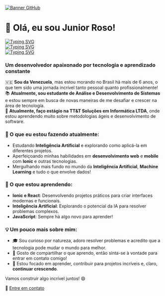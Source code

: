 [![Banner GitHub](https://via.placeholder.com/1200x300/4A90E2/FFFFFF/?text=Coding+the+Future+|+Developer+in+Progress+|+AI+Enthusiast)](https://github.com/username)

# 👋 Olá, eu sou Junior Roso!

[![Typing SVG](https://readme-typing-svg.herokuapp.com/?lines=TU+PUEDES+CREAR+CODIGOS+)](https://git.io/typing-svg)  
[![Typing SVG](https://readme-typing-svg.herokuapp.com/?lines=PUEDES+HACER+LO+QUE+TE+DE+LA+GANA!+)](https://git.io/typing-svg)  
[![Typing SVG](https://readme-typing-svg.herokuapp.com/?lines=나는+미래의+프로그래머다+)](https://git.io/typing-svg)  

### Um desenvolvedor apaixonado por tecnologia e aprendizado constante

🇻🇪 **Sou da Venezuela**, mas estou morando no Brasil há mais de 6 anos, o que tem sido uma jornada incrível tanto pessoal quanto profissionalmente!  
📚 **Atualmente, sou estudante de Análise e Desenvolvimento de Sistemas** e estou sempre em busca de novas maneiras de me desafiar e crescer na área de tecnologia.  
💼 **Atualmente, faço estágio na TT&T Soluções em Informática LTDA**, onde estou aprendendo muito sobre metodologias ágeis e desenvolvimento de software.  

### 🚀 O que eu estou fazendo atualmente:
- Estudando **Inteligência Artificial** e explorando como aplicá-la em diferentes projetos.
- Aperfeiçoando minhas habilidades em **desenvolvimento web** e **mobile** com **Ionic** e outras tecnologias.
- Mergulhando mais fundo no mundo da **Inteligência Artificial**, **Machine Learning** e tudo o que envolve dados!

### 🌱 O que estou aprendendo:
- **Ionic e React**: Desenvolvendo projetos práticos para criar interfaces modernas e funcionais.
- **Inteligência Artificial**: Explorando o potencial da IA para resolver problemas complexos.
- **JavaScript**: Sempre há algo novo para aprender!

### 💡 Um pouco mais sobre mim:
- 🎓 Sou curioso por natureza, adoro resolver problemas e acredito que a tecnologia pode mudar o mundo para melhor.
- 💬 Gosto de compartilhar o que aprendo, então sinta-se à vontade para entrar em contato comigo!
- 🎯 Estou focado em aprender, contribuir para projetos incríveis e, claro, **continuar crescendo**.


Vamos construir algo incrível juntos! 😄

👥 [Entre em contato](junior.roso92@gmail.com)






